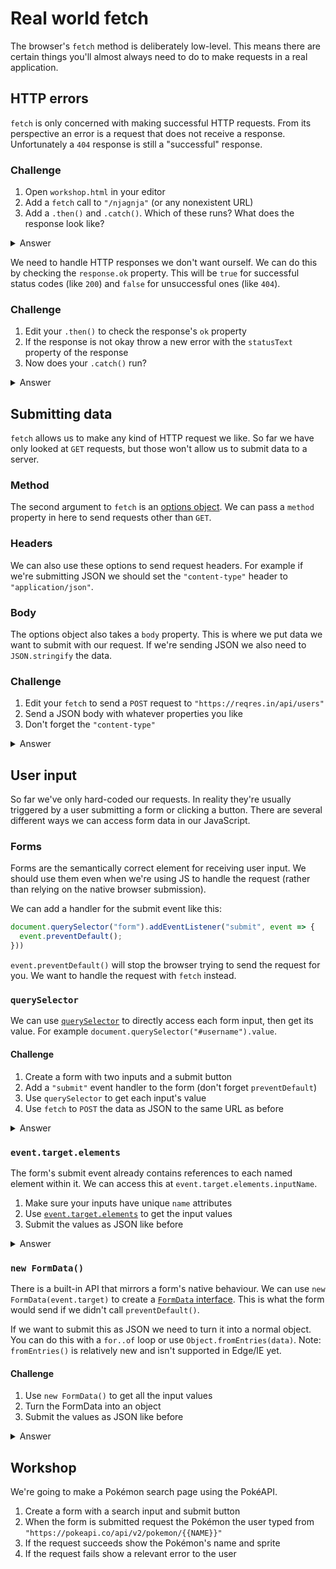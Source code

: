 # Real world fetch

The browser's `fetch` method is deliberately low-level. This means there are certain things you'll almost always need to do to make requests in a real application.

## HTTP errors

`fetch` is only concerned with making successful HTTP requests. From its perspective an error is a request that does not receive a response. Unfortunately a `404` response is still a "successful" response.

### Challenge

1. Open `workshop.html` in your editor
1. Add a `fetch` call to `"/njagnja"` (or any nonexistent URL)
1. Add a `.then()` and `.catch()`. Which of these runs? What does the response look like?

<details>
<summary>Answer</summary>

```js
fetch("/njagnja")
  .then(console.log)
  .catch(console.error);

// .then() runs and logs the response object
// { ok: false, status: 404, statusText: "Not Found" ...}
```

</details>

We need to handle HTTP responses we don't want ourself. We can do this by checking the `response.ok` property. This will be `true` for successful status codes (like `200`) and `false` for unsuccessful ones (like `404`).

### Challenge

1. Edit your `.then()` to check the response's `ok` property
1. If the response is not okay throw a new error with the `statusText` property of the response
1. Now does your `.catch()` run?

<details>
<summary>Answer</summary>

```js
fetch("/njagnja")
  .then(response => {
    if (!response.ok) throw new Error(response.statusText);
    console.log(response);
  })
  .catch(console.error);

// .then() runs and sees its a 404
// it throws a new error with the "Not Found" text
// the catch will catch the error and log "Not Found"
```

</details>

## Submitting data

`fetch` allows us to make any kind of HTTP request we like. So far we have only looked at `GET` requests, but those won't allow us to submit data to a server.

### Method

The second argument to `fetch` is an [options object](https://developer.mozilla.org/en-US/docs/Web/API/WindowOrWorkerGlobalScope/fetch#Parameters). We can pass a `method` property in here to send requests other than `GET`.

### Headers

We can also use these options to send request headers. For example if we're submitting JSON we should set the `"content-type"` header to `"application/json"`.

### Body

The options object also takes a `body` property. This is where we put data we want to submit with our request. If we're sending JSON we also need to `JSON.stringify` the data.

### Challenge

1. Edit your `fetch` to send a `POST` request to `"https://reqres.in/api/users"`
1. Send a JSON body with whatever properties you like
1. Don't forget the `"content-type"`

<details>
<summary>Answer</summary>

```js
const data = { name: "oli" };

fetch("https://reqres.in/api/users", {
  method: "POST",
  body: JSON.stringify(data),
  headers: { "content-type": "application/json" },
})
  .then(response => {
    if (!response.ok) throw new Error(response.statusText);
    return response.json();
  })
  .then(json => console.log(json))
  .catch(error => console.error(error));

// should log something like: { name: "oli", id: "499", createdAt: "2020-02-17T16:03:13.654Z" }
```

</details>

## User input

So far we've only hard-coded our requests. In reality they're usually triggered by a user submitting a form or clicking a button. There are several different ways we can access form data in our JavaScript.

### Forms

Forms are the semantically correct element for receiving user input. We should use them even when we're using JS to handle the request (rather than relying on the native browser submission).

We can add a handler for the submit event like this:

```js
document.querySelector("form").addEventListener("submit", event => {
  event.preventDefault();
}))
```

`event.preventDefault()` will stop the browser trying to send the request for you. We want to handle the request with `fetch` instead.

### `querySelector`

We can use [`querySelector`](https://developer.mozilla.org/en-US/docs/Web/API/Document/querySelector) to directly access each form input, then get its value. For example `document.querySelector("#username").value`.

#### Challenge

1. Create a form with two inputs and a submit button
1. Add a `"submit"` event handler to the form (don't forget `preventDefault`)
1. Use `querySelector` to get each input's value
1. Use `fetch` to `POST` the data as JSON to the same URL as before

<details>
<summary>Answer</summary>

```html
<form>
  <label for="username">Post title</label>
  <input id="username" />
  <label for="password">Password</label>
  <input type="password" id="password" />
  <button type="submit">Log in</button>
</form>

<script>
  const form = document.querySelector("form");
  form.addEventListener("submit", event => {
    event.preventDefault();
    const username = document.querySelector("#username").value;
    const password = document.querySelector("#password").value;
    const data = { username, password };
    fetch("https://reqres.in/api/users", {
      method: "POST",
      body: JSON.stringify(data),
      headers: { "content-type": "application/json" },
    })
      .then(response => {
        if (!response.ok) throw new Error(response.statusText);
        return response.json();
      })
      .then(json => console.log(json))
      .catch(error => console.error(error));
  });
</script>
```

</details>

### `event.target.elements`

The form's submit event already contains references to each named element within it. We can access this at `event.target.elements.inputName`.

1. Make sure your inputs have unique `name` attributes
1. Use [`event.target.elements`](https://developer.mozilla.org/en-US/docs/Web/API/HTMLFormElement/elements) to get the input values
1. Submit the values as JSON like before

<details>
<summary>Answer</summary>

```html
<form>
  <label for="username">Post title</label>
  <input id="username" name="username" />
  <label for="password">Password</label>
  <input type="password" id="password" name="password" />
  <button type="submit">Log in</button>
</form>

<script>
  const form = document.querySelector("form");
  form.addEventListener("submit", event => {
    event.preventDefault();
    const username = event.target.elements.username.value;
    const password = event.target.elements.password.value;
    const data = { username, password };
    fetch("https://reqres.in/api/users", {
      method: "POST",
      body: JSON.stringify(data),
      headers: { "content-type": "application/json" },
    })
      .then(response => {
        if (!response.ok) throw new Error(response.statusText);
        return response.json();
      })
      .then(json => console.log(json))
      .catch(error => console.error(error));
  });
</script>
```

</details>

### `new FormData()`

There is a built-in API that mirrors a form's native behaviour. We can use `new FormData(event.target)` to create a [`FormData` interface](https://developer.mozilla.org/en-US/docs/Web/API/FormData). This is what the form would send if we didn't call `preventDefault()`.

If we want to submit this as JSON we need to turn it into a normal object. You can do this with a `for..of` loop or use `Object.fromEntries(data)`. Note: `fromEntries()` is relatively new and isn't supported in Edge/IE yet.

#### Challenge

1. Use `new FormData()` to get all the input values
1. Turn the FormData into an object
1. Submit the values as JSON like before

<details>
<summary>Answer</summary>

```html
<form>
  <label for="username">Post title</label>
  <input id="username" name="username" />
  <label for="password">Password</label>
  <input type="password" id="password" name="password" />
  <button type="submit">Log in</button>
</form>

<script>
  const form = document.querySelector("form");
  form.addEventListener("submit", event => {
    event.preventDefault();
    const formData = new FormData(event.target);
    const data = Object.fromEntries(formData);
    fetch("https://reqres.in/api/users", {
      method: "POST",
      body: JSON.stringify(data),
      headers: { "content-type": "application/json" },
    })
      .then(response => {
        if (!response.ok) throw new Error(response.statusText);
        return response.json();
      })
      .then(json => console.log(json))
      .catch(error => console.error(error));
  });
</script>
```

</details>

## Workshop

We're going to make a Pokémon search page using the PokéAPI.

1. Create a form with a search input and submit button
1. When the form is submitted request the Pokémon the user typed from `"https://pokeapi.co/api/v2/pokemon/{{NAME}}"`
1. If the request succeeds show the Pokémon's name and sprite
1. If the request fails show a relevant error to the user
